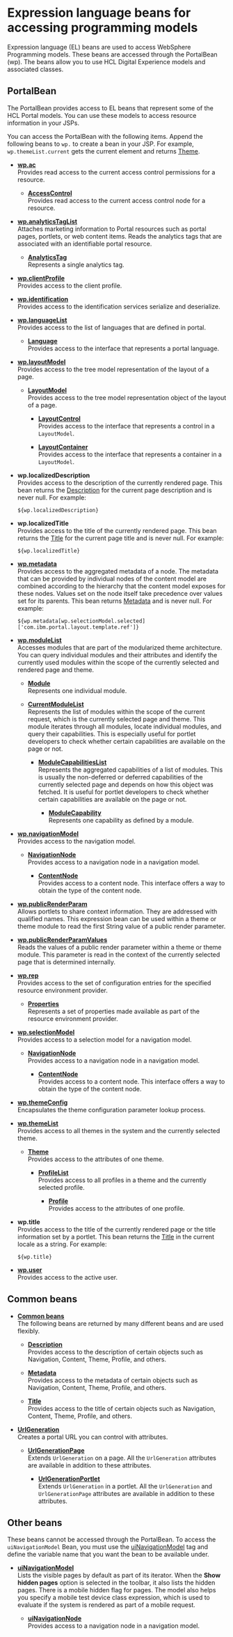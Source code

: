 # Expression language beans for accessing programming models

Expression language (EL) beans are used to access WebSphere Programming models. These beans are accessed through the PortalBean (wp). The beans allow you to use HCL Digital Experience models and associated classes.

## PortalBean

The PortalBean provides access to EL beans that represent some of the HCL Portal models. You can use these models to access resource information in your JSPs.

You can access the PortalBean with the following items. Append the following beans to `wp.` to create a bean in your JSP. For example, `wp.themeList.current` gets the current element and returns [Theme](./theme_list/theme/index.md).

- **[wp.ac](./access_control/index.md)** <br>
    Provides read access to the current access control permissions for a resource.

    - **[AccessControl](./access_control/themeopt_el_bean_acc_crtl_node.md)** <br>
        Provides read access to the current access control node for a resource.

- **[wp.analyticsTagList](./analytics_taglist/index.md)** <br>
    Attaches marketing information to Portal resources such as portal pages, portlets, or web content items. Reads the analytics tags that are associated with an identifiable portal resource.

    - **[AnalyticsTag](./analytics_taglist/themeopt_el_bean_analy_tag.md)** <br>
        Represents a single analytics tag.

- **[wp.clientProfile](./themeopt_el_bean_client_profile.md)** <br>
    Provides access to the client profile.

- **[wp.identification](./themeopt_el_bean_id.md)** <br>
    Provides access to the identification services serialize and deserialize.

- **[wp.languageList](./language_list/index.md)** <br>
    Provides access to the list of languages that are defined in portal.

    - **[Language](./language_list/themeopt_el_bean_lang.md)** <br>
        Provides access to the interface that represents a portal language.

- **[wp.layoutModel](./layout_model/index.md)** <br>
    Provides access to the tree model representation of the layout of a page.

    - **[LayoutModel](./layout_model/themeopt_el_bean_lay_model.md)** <br>
        Provides access to the tree model representation object of the layout of a page.

        - **[LayoutControl](./layout_model/themeopt_el_bean_lay_control.md)** <br>
            Provides access to the interface that represents a control in a `LayoutModel`.

        - **[LayoutContainer](./layout_model/themeopt_el_bean_lay_container.md)** <br>
            Provides access to the interface that represents a container in a `LayoutModel`.

- **wp.localizedDescription** <br>
    Provides access to the description of the currently rendered page. This bean returns the [Description](./common_beans/themeopt_el_bean_description.md) for the current page description and is never null. For example:

    ```
    ${wp.localizedDescription}
    ```

- **wp.localizedTitle** <br>
    Provides access to the title of the currently rendered page. This bean returns the [Title](./common_beans/themeopt_el_bean_title.md) for the current page title and is never null. For example:

    ```
    ${wp.localizedTitle}
    ```

- **[wp.metadata](./themeopt_el_bean_agg_meta_provi.md)** <br>
    Provides access to the aggregated metadata of a node. The metadata that can be provided by individual nodes of the content model are combined according to the hierarchy that the content model exposes for these nodes. Values set on the node itself take precedence over values set for its parents. This bean returns [Metadata](./common_beans/themeopt_el_bean_meta.md) and is never null. For example:

    ```
    ${wp.metadata[wp.selectionModel.selected]['com.ibm.portal.layout.template.ref']}
    ```

- **[wp.moduleList](./module_list/index.md)** <br>
    Accesses modules that are part of the modularized theme architecture. You can query individual modules and their attributes and identify the currently used modules within the scope of the currently selected and rendered page and theme.

    - **[Module](./module_list/current_module_list/index.md)** <br>
        Represents one individual module.

    - **[CurrentModuleList](./module_list/current_module_list/themeopt_el_bean_mod_current_list.md)** <br>
        Represents the list of modules within the scope of the current request, which is the currently selected page and theme. This module iterates through all modules, locate individual modules, and query their capabilities. This is especially useful for portlet developers to check whether certain capabilities are available on the page or not.

        - **[ModuleCapabilitiesList](./module_list/current_module_list/module_capabilities_list/index.md)** <br>
            Represents the aggregated capabilities of a list of modules. This is usually the non-deferred or deferred capabilities of the currently selected page and depends on how this object was fetched. It is useful for portlet developers to check whether certain capabilities are available on the page or not.

            - **[ModuleCapability](./module_list/current_module_list/module_capabilities_list/themeopt_el_bean_mod_cap.md)** <br>
                Represents one capability as defined by a module.

- **[wp.navigationModel](./nav_model/index.md)** <br>
    Provides access to the navigation model.

    - **[NavigationNode](./nav_model/themeopt_el_bean_nav_node.md)** <br>
        Provides access to a navigation node in a navigation model.

        - **[ContentNode](./nav_model/themeopt_el_bean_content_node.md)** <br>
            Provides access to a content node. This interface offers a way to obtain the type of the content node.

- **[wp.publicRenderParam](./themeopt_el_bean_pub_render_param.md)** <br>
    Allows portlets to share context information. They are addressed with qualified names. This expression bean can be used within a theme or theme module to read the first String value of a public render parameter.

- **[wp.publicRenderParamValues](./themeopt_el_bean_pub_render_param_values.md)** <br>
    Reads the values of a public render parameter within a theme or theme module. This parameter is read in the context of the currently selected page that is determined internally.

- **[wp.rep](./resource_environment_provider/index.md)** <br>
    Provides access to the set of configuration entries for the specified resource environment provider.

    - **[Properties](./resource_environment_provider/themeopt_el_bean_prop.md)** <br>
        Represents a set of properties made available as part of the resource environment provider.

- **[wp.selectionModel](./selection_model/index.md)**<br>
    Provides access to a selection model for a navigation model.

    - **[NavigationNode](./selection_model/themeopt_el_bean_nav_node.md)** <br>
        Provides access to a navigation node in a navigation model.

        - **[ContentNode](./selection_model/themeopt_el_bean_content_node.md)** <br>
            Provides access to a content node. This interface offers a way to obtain the type of the content node.

- **[wp.themeConfig](./themeopt_el_bean_theme_cfg.md)** <br>
    Encapsulates the theme configuration parameter lookup process.

- **[wp.themeList](./theme_list/index.md)** <br>
    Provides access to all themes in the system and the currently selected theme.

    - **[Theme](./theme_list/theme/index.md)** <br>
        Provides access to the attributes of one theme.

        - **[ProfileList](./theme_list/theme/profile_list/index.md)** <br>
            Provides access to all profiles in a theme and the currently selected profile.

            - **[Profile](./theme_list/theme/profile_list/themeopt_el_bean_profile.md)** <br>
                Provides access to the attributes of one profile.

- **wp.title** <br>
    Provides access to the title of the currently rendered page or the title information set by a portlet. This bean returns the [Title](./common_beans/themeopt_el_bean_title.md) in the current locale as a string. For example:

    ```
    ${wp.title}
    ```    

- **[wp.user](./themeopt_el_bean_user.md)** <br>
    Provides access to the active user.

## Common beans

- **[Common beans](./common_beans/index.md)** <br>
    The following beans are returned by many different beans and are used flexibly.

    - **[Description](./common_beans/themeopt_el_bean_description.md)** <br>
        Provides access to the description of certain objects such as Navigation, Content, Theme, Profile, and others.

    - **[Metadata](./common_beans/themeopt_el_bean_meta.md)** <br>
        Provides access to the metadata of certain objects such as Navigation, Content, Theme, Profile, and others.

    - **[Title](./common_beans/themeopt_el_bean_title.md)** <br>
        Provides access to the title of certain objects such as Navigation, Content, Theme, Profile, and others.

- **[UrlGeneration](./common_beans/url_generation/index.md)** <br>
    Creates a portal URL you can control with attributes.

    - **[UrlGenerationPage](./common_beans/url_generation/themeopt_el_bean_url_gen_page.md)** <br>
        Extends `UrlGeneration` on a page. All the `UrlGeneration` attributes are available in addition to these attributes.

       - **[UrlGenerationPortlet](./common_beans/url_generation/themeopt_el_bean_url_gen_portlet.md)** <br>
            Extends `UrlGeneration` in a portlet. All the `UrlGeneration` and `UrlGenerationPage` attributes are available in addition to these attributes.

## Other beans

These beans cannot be accessed through the PortalBean. To access the `uiNavigationModel` Bean, you must use the [uiNavigationModel](../../../themes_skins/customizing_theme/portal_jsp_tag/dgn_ptlnavig.md#portal-navigation-tags) tag and define the variable name that you want the bean to be available under.

- **[uiNavigationModel](./ui_nav_model/index.md)** <br>
    Lists the visible pages by default as part of its iterator. When the **Show hidden pages** option is selected in the toolbar, it also lists the hidden pages. There is a mobile hidden flag for pages. The model also helps you specify a mobile test device class expression, which is used to evaluate if the system is rendered as part of a mobile request.

    - **[uiNavigationNode](./ui_nav_model/themeopt_el_bean_ui_nav_node.md)** <br>
        Provides access to a navigation node in a navigation model.
